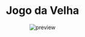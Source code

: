 <div align="center">
  <h1>Jogo da Velha</h1>

  ![preview](https://github.com/Monty-Gabriel/jogo-da-velha/preview/jogo-da-velha.gif)
  
</div>
